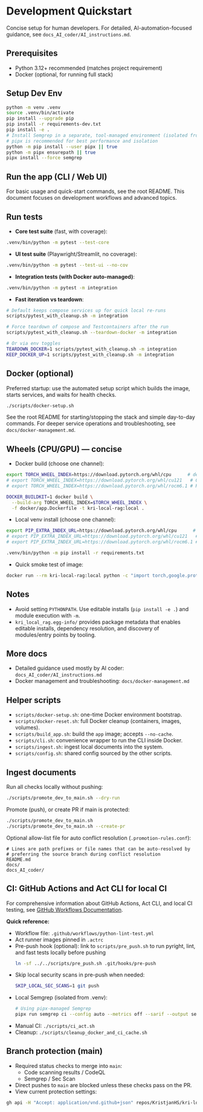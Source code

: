 # Development Quickstart

Concise setup for human developers. For detailed, AI-automation-focused guidance, see `docs_AI_coder/AI_instructions.md`.

## Prerequisites
- Python 3.12+ recommended (matches project requirement)
- Docker (optional, for running full stack)

## Setup Dev Env
```bash
python -m venv .venv
source .venv/bin/activate
pip install --upgrade pip
pip install -r requirements-dev.txt
pip install -e .
# Install Semgrep in a separate, tool-managed environment (isolated from .venv)
# pipx is recommended for best performance and isolation
python -m pip install --user pipx || true
python -m pipx ensurepath || true
pipx install --force semgrep
```

## Run the app (CLI / Web UI)
For basic usage and quick-start commands, see the root README. This document focuses on development workflows and advanced topics.

## Run tests

- **Core test suite** (fast, with coverage):
```bash
.venv/bin/python -m pytest --test-core
```

- **UI test suite** (Playwright/Streamlit, no coverage):
```bash
.venv/bin/python -m pytest --test-ui --no-cov
```

- **Integration tests (with Docker auto-managed)**:
```bash
.venv/bin/python -m pytest -m integration
```

- **Fast iteration vs teardown**:
```bash
# Default keeps compose services up for quick local re-runs
scripts/pytest_with_cleanup.sh -m integration

# Force teardown of compose and Testcontainers after the run
scripts/pytest_with_cleanup.sh --teardown-docker -m integration

# Or via env toggles
TEARDOWN_DOCKER=1 scripts/pytest_with_cleanup.sh -m integration
KEEP_DOCKER_UP=1 scripts/pytest_with_cleanup.sh -m integration
```


## Docker (optional)
Preferred startup: use the automated setup script which builds the image, starts services, and waits for health checks.
```bash
./scripts/docker-setup.sh
```
See the root README for starting/stopping the stack and simple day-to-day commands. For deeper service operations and troubleshooting, see `docs/docker-management.md`.

## Wheels (CPU/GPU) — concise
- Docker build (choose one channel):
```bash
export TORCH_WHEEL_INDEX=https://download.pytorch.org/whl/cpu      # default
# export TORCH_WHEEL_INDEX=https://download.pytorch.org/whl/cu121   # CUDA 12.1
# export TORCH_WHEEL_INDEX=https://download.pytorch.org/whl/rocm6.1 # ROCm 6.1

DOCKER_BUILDKIT=1 docker build \
  --build-arg TORCH_WHEEL_INDEX=$TORCH_WHEEL_INDEX \
  -f docker/app.Dockerfile -t kri-local-rag:local .
```

- Local venv install (choose one channel):
```bash
export PIP_EXTRA_INDEX_URL=https://download.pytorch.org/whl/cpu      # default
# export PIP_EXTRA_INDEX_URL=https://download.pytorch.org/whl/cu121   # CUDA 12.1
# export PIP_EXTRA_INDEX_URL=https://download.pytorch.org/whl/rocm6.1 # ROCm 6.1

.venv/bin/python -m pip install -r requirements.txt
```

- Quick smoke test of image:
```bash
docker run --rm kri-local-rag:local python -c "import torch,google.protobuf as gp,grpc; print('torch', torch.__version__, 'cuda', torch.cuda.is_available()); print('protobuf', gp.__version__); print('grpcio', grpc.__version__)"
```

## Notes
- Avoid setting `PYTHONPATH`. Use editable installs (`pip install -e .`) and module execution with `-m`.
 - `kri_local_rag.egg-info/` provides package metadata that enables editable installs, dependency resolution, and discovery of modules/entry points by tooling.


## More docs
- Detailed guidance used mostly by AI coder: `docs_AI_coder/AI_instructions.md`
- Docker management and troubleshooting: `docs/docker-management.md`

## Helper scripts

- `scripts/docker-setup.sh`: one-time Docker environment bootstrap.
- `scripts/docker-reset.sh`: full Docker cleanup (containers, images, volumes).
- `scripts/build_app.sh`: build the `app` image; accepts `--no-cache`.
- `scripts/cli.sh`: convenience wrapper to run the CLI inside Docker.
- `scripts/ingest.sh`: ingest local documents into the system.
- `scripts/config.sh`: shared config sourced by the other scripts.


## Ingest documents

Run all checks locally without pushing:
```bash
./scripts/promote_dev_to_main.sh --dry-run
```

Promote (push), or create PR if main is protected:
```bash
./scripts/promote_dev_to_main.sh
./scripts/promote_dev_to_main.sh --create-pr
```

Optional allow-list file for auto conflict resolution (`.promotion-rules.conf`):
```text
# Lines are path prefixes or file names that can be auto-resolved by
# preferring the source branch during conflict resolution
README.md
docs/
docs_AI_coder/
```

## CI: GitHub Actions and Act CLI for local CI

For comprehensive information about GitHub Actions, Act CLI, and local CI testing, see [GitHub Workflows Documentation](github-workflows.md).

**Quick reference:**
- Workflow file: `.github/workflows/python-lint-test.yml`
- Act runner images pinned in `.actrc`
- Pre-push hook (optional): link to `scripts/pre_push.sh` to run pyright, lint, and fast tests locally before pushing
  ```bash
  ln -sf ../../scripts/pre_push.sh .git/hooks/pre-push
  ```
- Skip local security scans in pre-push when needed:
  ```bash
  SKIP_LOCAL_SEC_SCANS=1 git push
  ```
- Local Semgrep (isolated from .venv):
  ```bash
  # Using pipx-managed Semgrep
  pipx run semgrep ci --config auto --metrics off --sarif --output semgrep_local.sarif
  ```
- Manual CI: `./scripts/ci_act.sh`
- Cleanup: `./scripts/cleanup_docker_and_ci_cache.sh`
 
## Branch protection (main)

- Required status checks to merge into `main`:
  - Code scanning results / CodeQL
  - Semgrep / Sec Scan
- Direct pushes to `main` are blocked unless these checks pass on the PR.
- View current protection settings:
```bash
gh api -H "Accept: application/vnd.github+json" repos/KristjanHS/kri-local-rag/branches/main/protection | jq .
```